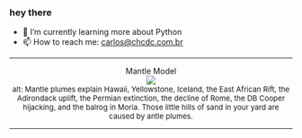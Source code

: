 ### hey there 

- :seedling: I’m currently learning more about Python
- :mailbox: How to reach me: carlos@chcdc.com.br


---


<!-- xkcd -->
<p align="center">Mantle Model</br><img src=https://imgs.xkcd.com/comics/mantle_model.png></br><font size =2>alt: Mantle plumes explain Hawaii, Yellowstone, Iceland, the East African Rift, the Adirondack uplift, the Permian extinction, the decline of Rome, the DB Cooper hijacking, and the balrog in Moria. Those little hills of sand in your yard are caused by antle plumes.</br></font></p></table></p> 


<!-- xkcd -->
---
